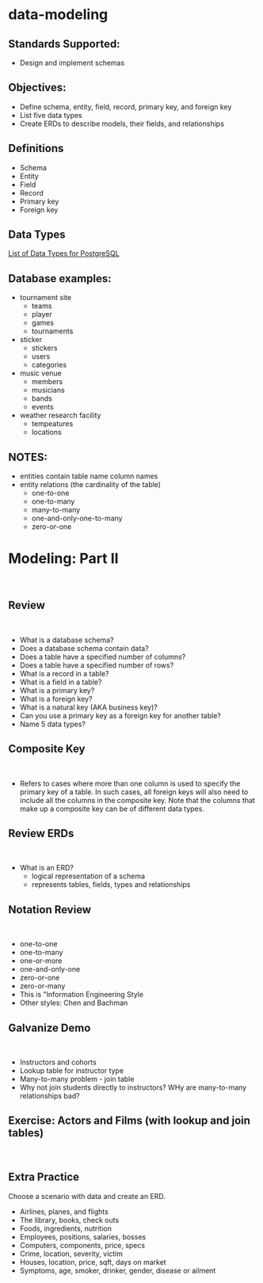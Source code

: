 # data-modeling

## Standards Supported:
- Design and implement schemas

## Objectives:
- Define schema, entity, field, record, primary key, and foreign key
- List five data types
- Create ERDs to describe models, their fields, and relationships



## Definitions
- Schema
- Entity
- Field
- Record
- Primary key
- Foreign key

## Data Types
[List of Data Types for PostgreSQL](http://www.techonthenet.com/postgresql/datatypes.php)








## Database examples:

* tournament site
  * teams
  * player
  * games
  * tournaments
* sticker
  * stickers
  * users
  * categories
* music venue
  * members
  * musicians
  * bands
  * events
* weather research facility
  * tempeatures
  * locations

## NOTES:

  * entities contain table name column names
  * entity relations (the cardinality of the table)
    * one-to-one
    * one-to-many
    * many-to-many
    * one-and-only-one-to-many
    * zero-or-one


# Modeling: Part II
​

## Review 
​
* What is a database schema? 
* Does a database schema contain data?
* Does a table have a specified number of columns?
* Does a table have a specified number of rows?
* What is a record in a table?
* What is a field in a table?
* What is a primary key?
* What is a foreign key?
* What is a natural key (AKA business key)?
* Can you use a primary key as a foreign key for another table?
* Name 5 data types?
​

## Composite Key
​
* Refers to cases where more than one column is used to specify the primary key of a table. In such cases, all foreign keys will also need to include all the columns in the composite key. Note that the columns that make up a composite key can be of different data types.
​

## Review ERDs
​
* What is an ERD?
	* logical representation of a schema
	* represents tables, fields, types and relationships
​

## Notation Review
​
* one-to-one
* one-to-many
* one-or-more
* one-and-only-one
* zero-or-one
* zero-or-many
​
* This is "Information Engineering Style
* Other styles: Chen and Bachman
	

## Galvanize Demo
​
* Instructors and cohorts
* Lookup table for instructor type
* Many-to-many problem - join table
* Why not join students directly to instructors? WHy are many-to-many relationships bad?
​


## Exercise: Actors and Films (with lookup and join tables)
​
​
## Extra Practice
Choose a scenario with data and create an ERD.
​
* Airlines, planes, and flights
* The library, books, check outs
* Foods, ingredients, nutrition
* Employees, positions, salaries, bosses
* Computers, components, price, specs
* Crime, location, severity, victim
* Houses, location, price, sqft, days on market
* Symptoms, age, smoker, drinker, gender, disease or ailment
